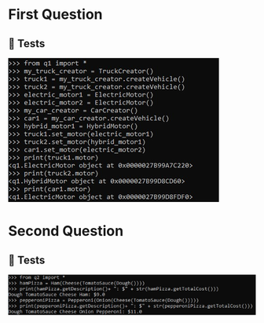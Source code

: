 # First Question

## 📄 Tests

<img src="q1.jpg" alt="tests1">


# Second Question

## 📄 Tests

<img src="q2.jpg" alt="tests2">